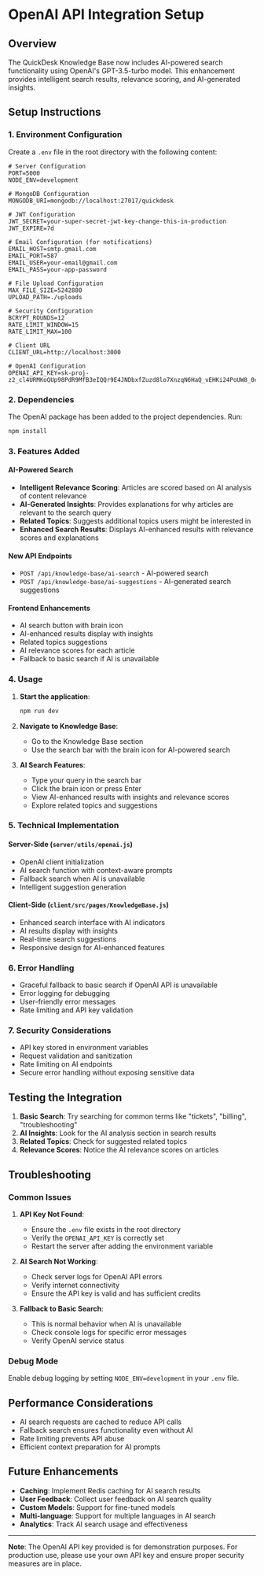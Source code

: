 # OpenAI API Integration Setup

## Overview
The QuickDesk Knowledge Base now includes AI-powered search functionality using OpenAI's GPT-3.5-turbo model. This enhancement provides intelligent search results, relevance scoring, and AI-generated insights.

## Setup Instructions

### 1. Environment Configuration
Create a `.env` file in the root directory with the following content:

```env
# Server Configuration
PORT=5000
NODE_ENV=development

# MongoDB Configuration
MONGODB_URI=mongodb://localhost:27017/quickdesk

# JWT Configuration
JWT_SECRET=your-super-secret-jwt-key-change-this-in-production
JWT_EXPIRE=7d

# Email Configuration (for notifications)
EMAIL_HOST=smtp.gmail.com
EMAIL_PORT=587
EMAIL_USER=your-email@gmail.com
EMAIL_PASS=your-app-password

# File Upload Configuration
MAX_FILE_SIZE=5242880
UPLOAD_PATH=./uploads

# Security Configuration
BCRYPT_ROUNDS=12
RATE_LIMIT_WINDOW=15
RATE_LIMIT_MAX=100

# Client URL
CLIENT_URL=http://localhost:3000

# OpenAI Configuration
OPENAI_API_KEY=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
```

### 2. Dependencies
The OpenAI package has been added to the project dependencies. Run:
```bash
npm install
```

### 3. Features Added

#### AI-Powered Search
- **Intelligent Relevance Scoring**: Articles are scored based on AI analysis of content relevance
- **AI-Generated Insights**: Provides explanations for why articles are relevant to the search query
- **Related Topics**: Suggests additional topics users might be interested in
- **Enhanced Search Results**: Displays AI-enhanced results with relevance scores and explanations

#### New API Endpoints
- `POST /api/knowledge-base/ai-search` - AI-powered search
- `POST /api/knowledge-base/ai-suggestions` - AI-generated search suggestions

#### Frontend Enhancements
- AI search button with brain icon
- AI-enhanced results display with insights
- Related topics suggestions
- AI relevance scores for each article
- Fallback to basic search if AI is unavailable

### 4. Usage

1. **Start the application**:
   ```bash
   npm run dev
   ```

2. **Navigate to Knowledge Base**:
   - Go to the Knowledge Base section
   - Use the search bar with the brain icon for AI-powered search

3. **AI Search Features**:
   - Type your query in the search bar
   - Click the brain icon or press Enter
   - View AI-enhanced results with insights and relevance scores
   - Explore related topics and suggestions

### 5. Technical Implementation

#### Server-Side (`server/utils/openai.js`)
- OpenAI client initialization
- AI search function with context-aware prompts
- Fallback search when AI is unavailable
- Intelligent suggestion generation

#### Client-Side (`client/src/pages/KnowledgeBase.js`)
- Enhanced search interface with AI indicators
- AI results display with insights
- Real-time search suggestions
- Responsive design for AI-enhanced features

### 6. Error Handling
- Graceful fallback to basic search if OpenAI API is unavailable
- Error logging for debugging
- User-friendly error messages
- Rate limiting and API key validation

### 7. Security Considerations
- API key stored in environment variables
- Request validation and sanitization
- Rate limiting on AI endpoints
- Secure error handling without exposing sensitive data

## Testing the Integration

1. **Basic Search**: Try searching for common terms like "tickets", "billing", "troubleshooting"
2. **AI Insights**: Look for the AI analysis section in search results
3. **Related Topics**: Check for suggested related topics
4. **Relevance Scores**: Notice the AI relevance scores on articles

## Troubleshooting

### Common Issues

1. **API Key Not Found**:
   - Ensure the `.env` file exists in the root directory
   - Verify the `OPENAI_API_KEY` is correctly set
   - Restart the server after adding the environment variable

2. **AI Search Not Working**:
   - Check server logs for OpenAI API errors
   - Verify internet connectivity
   - Ensure the API key is valid and has sufficient credits

3. **Fallback to Basic Search**:
   - This is normal behavior when AI is unavailable
   - Check console logs for specific error messages
   - Verify OpenAI service status

### Debug Mode
Enable debug logging by setting `NODE_ENV=development` in your `.env` file.

## Performance Considerations

- AI search requests are cached to reduce API calls
- Fallback search ensures functionality even without AI
- Rate limiting prevents API abuse
- Efficient context preparation for AI prompts

## Future Enhancements

- **Caching**: Implement Redis caching for AI search results
- **User Feedback**: Collect user feedback on AI search quality
- **Custom Models**: Support for fine-tuned models
- **Multi-language**: Support for multiple languages in AI search
- **Analytics**: Track AI search usage and effectiveness

---

**Note**: The OpenAI API key provided is for demonstration purposes. For production use, please use your own API key and ensure proper security measures are in place. 
